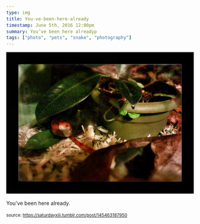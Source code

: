 ```yaml
---
type: img
title: You-ve-been-here-already
timestamp: June 5th, 2016 12:00pm
summary: You’ve been here alreadyp 
tags: ["photo", "pets", "snake", "photography"]
---
```

<img src="../media/145463187950.jpg"/>
                                                                                          <div class="caption"><p>You’ve been here already.</p> </div>
                                    
                
                
                
                
                                
<small>source: https://saturdayxiii.tumblr.com/post/145463187950</small>